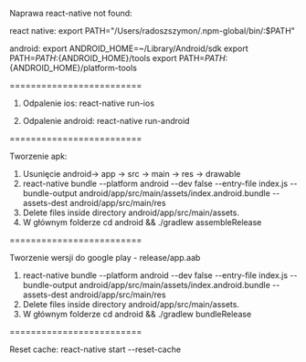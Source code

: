 Naprawa react-native not found:

react native:
export PATH="/Users/radoszszymon/.npm-global/bin/:\$PATH"

android:
export ANDROID_HOME=~/Library/Android/sdk
export PATH=${PATH}:${ANDROID_HOME}/tools
export PATH=${PATH}:${ANDROID_HOME}/platform-tools

=========================

1. Odpalenie ios:
   react-native run-ios

2. Odpalenie android:
   react-native run-android

=========================

Tworzenie apk:

1. Usunięcie android-> app -> src -> main -> res -> drawable
2. react-native bundle --platform android --dev false --entry-file index.js --bundle-output android/app/src/main/assets/index.android.bundle --assets-dest android/app/src/main/res
3. Delete files inside directory android/app/src/main/assets.
4. W głównym folderze cd android && ./gradlew assembleRelease

=========================

Tworzenie wersji do google play - release/app.aab

1. react-native bundle --platform android --dev false --entry-file index.js --bundle-output android/app/src/main/assets/index.android.bundle --assets-dest android/app/src/main/res
2. Delete files inside directory android/app/src/main/assets.
3. W głównym folderze cd android && ./gradlew bundleRelease

=========================

Reset cache:
react-native start --reset-cache
